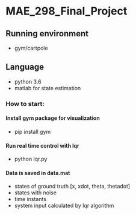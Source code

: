 # MAE_298_Final_Project
## Running environment  
- gym/cartpole
## Language
- python 3.6
- matlab for state estimation
### How to start:
#### Install gym package for visualization
- pip install gym
#### Run real time control with lqr
- python lqr.py
#### Data is saved in data.mat
- states of ground truth [x, xdot, theta, thetadot]
- states with noise
- time instants
- system input calculated by lqr algorithm
